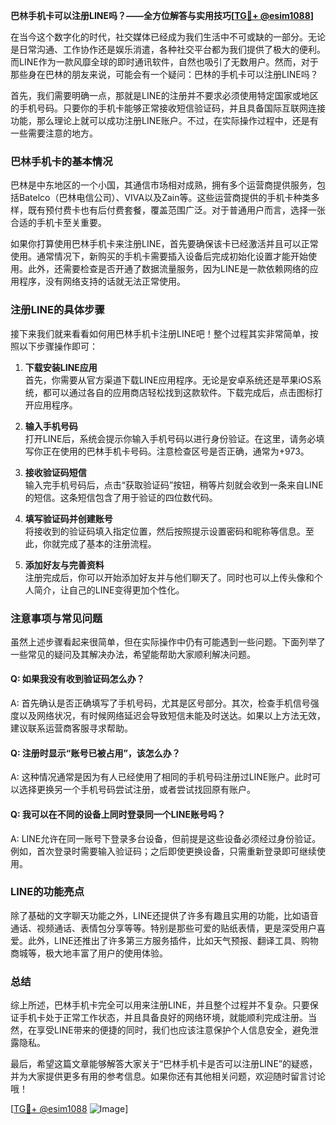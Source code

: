 **巴林手机卡可以注册LINE吗？——全方位解答与实用技巧[[TG💪+ @esim1088](https://t.me/s/esim1088)]**

在当今这个数字化的时代，社交媒体已经成为我们生活中不可或缺的一部分。无论是日常沟通、工作协作还是娱乐消遣，各种社交平台都为我们提供了极大的便利。而LINE作为一款风靡全球的即时通讯软件，自然也吸引了无数用户。然而，对于那些身在巴林的朋友来说，可能会有一个疑问：巴林的手机卡可以注册LINE吗？

首先，我们需要明确一点，那就是LINE的注册并不要求必须使用特定国家或地区的手机号码。只要你的手机卡能够正常接收短信验证码，并且具备国际互联网连接功能，那么理论上就可以成功注册LINE账户。不过，在实际操作过程中，还是有一些需要注意的地方。

### 巴林手机卡的基本情况

巴林是中东地区的一个小国，其通信市场相对成熟，拥有多个运营商提供服务，包括Batelco（巴林电信公司）、VIVA以及Zain等。这些运营商提供的手机卡种类多样，既有预付费卡也有后付费套餐，覆盖范围广泛。对于普通用户而言，选择一张合适的手机卡至关重要。

如果你打算使用巴林手机卡来注册LINE，首先要确保该卡已经激活并且可以正常使用。通常情况下，新购买的手机卡需要插入设备后完成初始化设置才能开始使用。此外，还需要检查是否开通了数据流量服务，因为LINE是一款依赖网络的应用程序，没有网络支持的话就无法正常使用。

### 注册LINE的具体步骤

接下来我们就来看看如何用巴林手机卡注册LINE吧！整个过程其实非常简单，按照以下步骤操作即可：

1. **下载安装LINE应用**  
   首先，你需要从官方渠道下载LINE应用程序。无论是安卓系统还是苹果iOS系统，都可以通过各自的应用商店轻松找到这款软件。下载完成后，点击图标打开应用程序。

2. **输入手机号码**  
   打开LINE后，系统会提示你输入手机号码以进行身份验证。在这里，请务必填写你正在使用的巴林手机卡号码。注意检查区号是否正确，通常为+973。

3. **接收验证码短信**  
   输入完手机号码后，点击“获取验证码”按钮，稍等片刻就会收到一条来自LINE的短信。这条短信包含了用于验证的四位数代码。

4. **填写验证码并创建账号**  
   将接收到的验证码填入指定位置，然后按照提示设置密码和昵称等信息。至此，你就完成了基本的注册流程。

5. **添加好友与完善资料**  
   注册完成后，你可以开始添加好友并与他们聊天了。同时也可以上传头像和个人简介，让自己的LINE变得更加个性化。

### 注意事项与常见问题

虽然上述步骤看起来很简单，但在实际操作中仍有可能遇到一些问题。下面列举了一些常见的疑问及其解决办法，希望能帮助大家顺利解决问题。

#### Q: 如果我没有收到验证码怎么办？
A: 首先确认是否正确填写了手机号码，尤其是区号部分。其次，检查手机信号强度以及网络状况，有时候网络延迟会导致短信未能及时送达。如果以上方法无效，建议联系运营商客服寻求帮助。

#### Q: 注册时显示“账号已被占用”，该怎么办？
A: 这种情况通常是因为有人已经使用了相同的手机号码注册过LINE账户。此时可以选择更换另一个手机号码尝试注册，或者尝试找回原有账户。

#### Q: 我可以在不同的设备上同时登录同一个LINE账号吗？
A: LINE允许在同一账号下登录多台设备，但前提是这些设备必须经过身份验证。例如，首次登录时需要输入验证码；之后即使更换设备，只需重新登录即可继续使用。

### LINE的功能亮点

除了基础的文字聊天功能之外，LINE还提供了许多有趣且实用的功能，比如语音通话、视频通话、表情包分享等等。特别是那些可爱的贴纸表情，更是深受用户喜爱。此外，LINE还推出了许多第三方服务插件，比如天气预报、翻译工具、购物商城等，极大地丰富了用户的使用体验。

### 总结

综上所述，巴林手机卡完全可以用来注册LINE，并且整个过程并不复杂。只要保证手机卡处于正常工作状态，并且具备良好的网络环境，就能顺利完成注册。当然，在享受LINE带来的便捷的同时，我们也应该注意保护个人信息安全，避免泄露隐私。

最后，希望这篇文章能够解答大家关于“巴林手机卡是否可以注册LINE”的疑惑，并为大家提供更多有用的参考信息。如果你还有其他相关问题，欢迎随时留言讨论哦！

[[TG💪+ @esim1088](https://t.me/s/esim1088) ![Image](https://i.postimg.cc/4NQfJmqS/Snipaste-2025-05-13-00-14-12.png)]